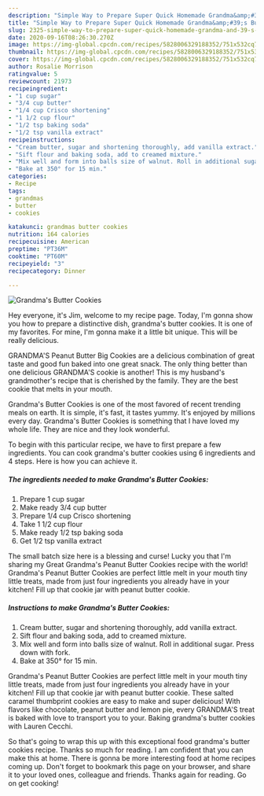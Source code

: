 ```yaml
---
description: "Simple Way to Prepare Super Quick Homemade Grandma&amp;#39;s Butter Cookies"
title: "Simple Way to Prepare Super Quick Homemade Grandma&amp;#39;s Butter Cookies"
slug: 2325-simple-way-to-prepare-super-quick-homemade-grandma-and-39-s-butter-cookies
date: 2020-09-16T08:26:30.270Z
image: https://img-global.cpcdn.com/recipes/5828006329188352/751x532cq70/grandmas-butter-cookies-recipe-main-photo.jpg
thumbnail: https://img-global.cpcdn.com/recipes/5828006329188352/751x532cq70/grandmas-butter-cookies-recipe-main-photo.jpg
cover: https://img-global.cpcdn.com/recipes/5828006329188352/751x532cq70/grandmas-butter-cookies-recipe-main-photo.jpg
author: Rosalie Morrison
ratingvalue: 5
reviewcount: 21973
recipeingredient:
- "1 cup sugar"
- "3/4 cup butter"
- "1/4 cup Crisco shortening"
- "1 1/2 cup flour"
- "1/2 tsp baking soda"
- "1/2 tsp vanilla extract"
recipeinstructions:
- "Cream butter, sugar and shortening thoroughly, add vanilla extract."
- "Sift flour and baking soda, add to creamed mixture."
- "Mix well and form into balls size of walnut. Roll in additional sugar. Press down with fork."
- "Bake at 350° for 15 min."
categories:
- Recipe
tags:
- grandmas
- butter
- cookies

katakunci: grandmas butter cookies 
nutrition: 164 calories
recipecuisine: American
preptime: "PT36M"
cooktime: "PT60M"
recipeyield: "3"
recipecategory: Dinner

---
```



![Grandma&#39;s Butter Cookies](https://img-global.cpcdn.com/recipes/5828006329188352/751x532cq70/grandmas-butter-cookies-recipe-main-photo.jpg)

Hey everyone, it's Jim, welcome to my recipe page. Today, I'm gonna show you how to prepare a distinctive dish, grandma&#39;s butter cookies. It is one of my favorites. For mine, I'm gonna make it a little bit unique. This will be really delicious.

GRANDMA&#39;S Peanut Butter Big Cookies are a delicious combination of great taste and good fun baked into one great snack. The only thing better than one delicious GRANDMA&#39;S cookie is another! This is my husband&#39;s grandmother&#39;s recipe that is cherished by the family. They are the best cookie that melts in your mouth.

Grandma&#39;s Butter Cookies is one of the most favored of recent trending meals on earth. It is simple, it's fast, it tastes yummy. It's enjoyed by millions every day. Grandma&#39;s Butter Cookies is something that I have loved my whole life. They are nice and they look wonderful.


To begin with this particular recipe, we have to first prepare a few ingredients. You can cook grandma&#39;s butter cookies using 6 ingredients and 4 steps. Here is how you can achieve it.

<!--inarticleads1-->

##### The ingredients needed to make Grandma&#39;s Butter Cookies:

1. Prepare 1 cup sugar
1. Make ready 3/4 cup butter
1. Prepare 1/4 cup Crisco shortening
1. Take 1 1/2 cup flour
1. Make ready 1/2 tsp baking soda
1. Get 1/2 tsp vanilla extract


The small batch size here is a blessing and curse! Lucky you that I&#39;m sharing my Great Grandma&#39;s Peanut Butter Cookies recipe with the world! Grandma&#39;s Peanut Butter Cookies are perfect little melt in your mouth tiny little treats, made from just four ingredients you already have in your kitchen! Fill up that cookie jar with peanut butter cookie. 

<!--inarticleads2-->

##### Instructions to make Grandma&#39;s Butter Cookies:

1. Cream butter, sugar and shortening thoroughly, add vanilla extract.
1. Sift flour and baking soda, add to creamed mixture.
1. Mix well and form into balls size of walnut. Roll in additional sugar. Press down with fork.
1. Bake at 350° for 15 min.


Grandma&#39;s Peanut Butter Cookies are perfect little melt in your mouth tiny little treats, made from just four ingredients you already have in your kitchen! Fill up that cookie jar with peanut butter cookie. These salted caramel thumbprint cookies are easy to make and super delicious! With flavors like chocolate, peanut butter and lemon pie, every GRANDMA&#39;S treat is baked with love to transport you to your. Baking grandma&#39;s butter cookies with Lauren Cecchi. 

So that's going to wrap this up with this exceptional food grandma&#39;s butter cookies recipe. Thanks so much for reading. I am confident that you can make this at home. There is gonna be more interesting food at home recipes coming up. Don't forget to bookmark this page on your browser, and share it to your loved ones, colleague and friends. Thanks again for reading. Go on get cooking!
